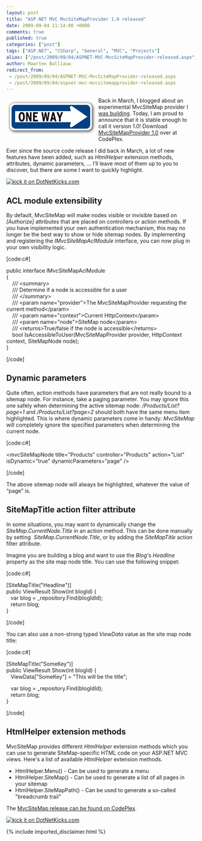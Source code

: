```yaml
---
layout: post
title: "ASP.NET MVC MvcSiteMapProvider 1.0 released"
date: 2009-09-04 11:14:00 +0000
comments: true
published: true
categories: ["post"]
tags: ["ASP.NET", "CSharp", "General", "MVC", "Projects"]
alias: ["/post/2009/09/04/ASPNET-MVC-MvcSiteMapProvider-released.aspx", "/post/2009/09/04/aspnet-mvc-mvcsitemapprovider-released.aspx"]
author: Maarten Balliauw
redirect_from:
 - /post/2009/09/04/ASPNET-MVC-MvcSiteMapProvider-released.aspx
 - /post/2009/09/04/aspnet-mvc-mvcsitemapprovider-released.aspx
---
```

<p><a href="http://mvcsitemap.codeplex.com/"><img style="border-bottom: 0px; border-left: 0px; margin: 5px 5px 5px 0px; display: inline; border-top: 0px; border-right: 0px" title="image" src="/images/image_13.png" border="0" alt="image" width="240" height="97" align="left" /></a> Back in March, I blogged about an experimental MvcSiteMap provider I <a href="/post/2009/03/24/New-CodePlex-project-MvcSiteMap-ndash3b-ASPNET-MVC-sitemap-provider.aspx">was building</a>. Today, I am proud to announce that it is stable enough to call it version 1.0! Download <a href="http://mvcsitemap.codeplex.com/Release/ProjectReleases.aspx?ReleaseId=32395">MvcSiteMapProvider 1.0</a> over at CodePlex.</p>
<p>Ever since the source code release I did back in March, a lot of new features have been added, such as <em>HtmlHelper</em> extension methods, attributes, dynamic parameters, &hellip; I&rsquo;ll leave most of them up to you to discover, but there are some I want to quickly highlight.</p>
<p><a href="http://www.dotnetkicks.com/kick/?url=/post/2009/09/04/ASPNET-MVC-MvcSiteMapProvider-10-released.aspx&amp;title=ASP.NET MVC MvcSiteMapProvider 1.0 released"><img src="http://www.dotnetkicks.com/Services/Images/KickItImageGenerator.ashx?url=/post/2009/09/04/ASPNET-MVC-MvcSiteMapProvider-10-released.aspx" border="0" alt="kick it on DotNetKicks.com" /> </a></p>
<h2>ACL module extensibility</h2>
<p>By default, MvcSiteMap will make nodes visible or invisible based on <em>[Authorize]</em> attributes that are placed on controllers or action methods. If you have implemented your own authentication mechanism, this may no longer be the best way to show or hide sitemap nodes. By implementing and registering the <em>IMvcSiteMapAclModule</em> interface, you can now plug in your own visibility logic.</p>
<p>[code:c#]</p>
<p>public interface IMvcSiteMapAclModule <br />{ <br />&nbsp;&nbsp;&nbsp; /// &lt;summary&gt; <br />&nbsp;&nbsp;&nbsp; /// Determine if a node is accessible for a user <br />&nbsp;&nbsp;&nbsp; /// &lt;/summary&gt; <br />&nbsp;&nbsp;&nbsp; /// &lt;param name="provider"&gt;The MvcSiteMapProvider requesting the current method&lt;/param&gt; <br />&nbsp;&nbsp;&nbsp; /// &lt;param name="context"&gt;Current HttpContext&lt;/param&gt; <br />&nbsp;&nbsp;&nbsp; /// &lt;param name="node"&gt;SiteMap node&lt;/param&gt; <br />&nbsp;&nbsp;&nbsp; /// &lt;returns&gt;True/false if the node is accessible&lt;/returns&gt;
<br />&nbsp;&nbsp;&nbsp; bool IsAccessibleToUser(MvcSiteMapProvider provider, HttpContext context, SiteMapNode node); <br />}</p>
<p>[/code]</p>
<h2>Dynamic parameters</h2>
<p>Quite often, action methods have parameters that are not really bound to a sitemap node. For instance, take a paging parameter. You may ignore this one safely when determining the active sitemap node: <em>/Products/List?page=1</em> and <em>/Products/List?page=2</em> should both have the same menu item highlighted. This is where dynamic parameters come in handy: <em>MvcSiteMap</em> will completely ignore the specified parameters when determining the current node.</p>
<p>[code:c#]</p>
<p>&lt;mvcSiteMapNode title="Products" controller="Products" action="List" isDynamic="true" dynamicParameters="page" /&gt;</p>
<p>[/code]</p>
<p>The above sitemap node will always be highlighted, whatever the value of &ldquo;page&rdquo; is.</p>
<h2>SiteMapTitle action filter attribute</h2>
<p>In some situations, you may want to dynamically change the <em>SiteMap.CurrentNode.Title</em> in an action method. This can be done manually by setting&nbsp; <em>SiteMap.CurrentNode.Title</em>, or by adding the <em>SiteMapTitle</em> action filter attribute.</p>
<p>Imagine you are building a blog and want to use the <em>Blog&rsquo;</em>s <em>Headline</em> property as the site map node title. You can use the following snippet:</p>
<p>[code:c#]</p>
<p>[SiteMapTitle("Headline")] <br />public ViewResult Show(int blogId) { <br />&nbsp;&nbsp; var blog = _repository.Find(blogIdId); <br />&nbsp;&nbsp; return blog; <br />}</p>
<p>[/code]</p>
<p>You can also use a non-strong typed <em>ViewData</em> value as the site map node title:</p>
<p>[code:c#]</p>
<p>[SiteMapTitle("SomeKey")] <br />public ViewResult Show(int blogId) { <br />&nbsp;&nbsp; ViewData["SomeKey"] = "This will be the title";</p>
<p>&nbsp;&nbsp; var blog = _repository.Find(blogIdId); <br />&nbsp;&nbsp; return blog; <br />}</p>
<p>[/code]</p>
<h2>HtmlHelper extension methods</h2>
<p>MvcSiteMap provides different <em>HtmlHelper</em> extension methods which you can use to generate SiteMap-specific HTML code on your ASP.NET MVC views. Here's a list of available <em>HtmlHelper</em> extension methods.</p>
<ul>
<li>HtmlHelper.Menu() - Can be used to generate a menu </li>
<li>HtmlHelper.SiteMap() - Can be used to generate a list of all pages in your sitemap </li>
<li>HtmlHelper.SiteMapPath() - Can be used to generate a so-called "breadcrumb trail"</li>
</ul>
<p>The <a href="http://mvcsitemap.codeplex.com/Release/ProjectReleases.aspx?ReleaseId=32395">MvcSiteMap release can be found on CodePlex</a>.</p>
<p><a href="http://www.dotnetkicks.com/kick/?url=/post/2009/09/04/ASPNET-MVC-MvcSiteMapProvider-10-released.aspx&amp;title=ASP.NET MVC MvcSiteMapProvider 1.0 released"><img src="http://www.dotnetkicks.com/Services/Images/KickItImageGenerator.ashx?url=/post/2009/09/04/ASPNET-MVC-MvcSiteMapProvider-10-released.aspx" border="0" alt="kick it on DotNetKicks.com" /> </a></p>

{% include imported_disclaimer.html %}


